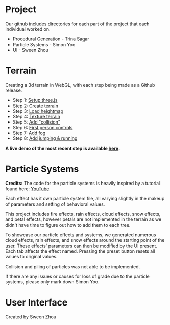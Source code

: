 # Project
Our github includes directories for each part of the project that each individual worked on.
- Procedural Generation - Trina Sagar
- Particle Systems - Simon Yoo
- UI - Sween Zhou

# Terrain
Creating a 3d terrain in WebGL, with each step being made as a Github release.

- Step 1: [Setup three.js](https://github.com/wybiral/terrain/releases/tag/0.1)
- Step 2: [Create terrain](https://github.com/wybiral/terrain/releases/tag/0.2)
- Step 3: [Load heightmap](https://github.com/wybiral/terrain/releases/tag/0.3)
- Step 4: [Texture terrain](https://github.com/wybiral/terrain/releases/tag/0.4)
- Step 5: [Add "collision"](https://github.com/wybiral/terrain/releases/tag/0.5)
- Step 6: [First person controls](https://github.com/wybiral/terrain/releases/tag/0.6)
- Step 7: [Add fog](https://github.com/wybiral/terrain/releases/tag/0.7)
- Step 8: [Add jumping & running](https://github.com/wybiral/terrain/releases/tag/0.8)

**A live demo of the most recent step is available [here](https://wybiral.github.io/terrain/).**

# Particle Systems
**Credits:** The code for the particle systems is heavily inspired by a tutorial found here: [YouTube](https://youtu.be/h1UQdbuF204)

Each effect has it own particle system file, all varying slightly in the makeup of parameters and setting of behavioral values.

This project includes fire effects, rain effects, cloud effects, snow effects, and petal effects, however petals are not implemented in the terrain as we didn't have time to figure out how to add them to each tree.

To showcase our particle effects and systems, we generated numerous cloud effects, rain effects, and snow effects around the starting point of the user. These effects' parameters can then be modified by the UI present. Each tab affects the effect named. Pressing the preset button resets all values to original values.

Collision and piling of particles was not able to be implemented.

If there are any issues or causes for loss of grade due to the particle systems, please only mark down Simon Yoo.

# User Interface
Created by Sween Zhou